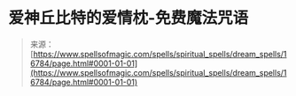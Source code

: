 <!--yml

category: 未分类

date: 2024-06-12 18:57:31

-->

# 爱神丘比特的爱情枕-免费魔法咒语

> 来源：[https://www.spellsofmagic.com/spells/spiritual_spells/dream_spells/16784/page.html#0001-01-01](https://www.spellsofmagic.com/spells/spiritual_spells/dream_spells/16784/page.html#0001-01-01)
